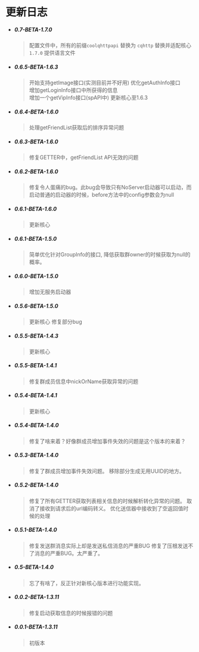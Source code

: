 # 更新日志

- ##### 0.7-BETA-1.7.0
    > 配置文件中，所有的前缀`coolqhttpapi` 替换为 `cqhttp`
    > 替换并适配核心`1.7.0`
    > 提供语言文件



- ##### 0.6.5-BETA-1.6.3
    > 开始支持getImage接口(实测目前并不好用)
    > 优化getAuthInfo接口                       
    > 增加getLoginInfo接口中所获得的信息                       
    > 增加一个getVipInfo接口(spAPI中)
    > 更新核心至1.6.3                       

- ##### 0.6.4-BETA-1.6.0
    > 处理getFriendList获取后的排序异常问题
                           
- ##### 0.6.3-BETA-1.6.0
    > 修复GETTER中，getFriendList API无效的问题

- ##### 0.6.2-BETA-1.6.0
    > 修复令人蛋痛的bug。此bug会导致只有NoServer启动器可以启动，而启动普通的启动器的时候，before方法中的config参数会为null

- ##### 0.6.1-BETA-1.6.0
    > 更新核心

- ##### 0.6.1-BETA-1.5.0
    > 简单优化针对GroupInfo的接口, 降低获取群owner的时候获取为null的概率。

- ##### 0.6.0-BETA-1.5.0
    > 增加无服务启动器

- ##### 0.5.6-BETA-1.5.0
    > 更新核心
    > 修复部分bug                       

- ##### 0.5.5-BETA-1.4.3
    > 更新核心

- ##### 0.5.5-BETA-1.4.1
    > 修复群成员信息中nickOrName获取异常的问题

- ##### 0.5.4-BETA-1.4.1
    > 更新核心

- ##### 0.5.4-BETA-1.4.0
    > 修复了啥来着？好像群成员增加事件失效的问题是这个版本的来着？

- ##### 0.5.3-BETA-1.4.0
    > 修复了群成员增加事件失效问题。
    > 移除部分生成无用UUID的地方。
                           

- ##### 0.5.2-BETA-1.4.0
    > 修复了所有GETTER获取列表相关信息的时候解析转化异常的问题。
    > 取消了接收到请求后的url编码转义。
    > 优化送信器中接收到了空返回值时候的处理
                           
- ##### 0.5.1-BETA-1.4.0
    > 修复发送群消息实际上却是发送私信消息的严重BUG
    > 修复了压根发送不了消息的严重BUG。太严重了。
    
- ##### 0.5-BETA-1.4.0
    > 忘了有啥了，反正针对新核心版本进行功能实现。    

- ##### 0.0.2-BETA-1.3.11
    > 修复启动获取信息的时候报错的问题


- ##### 0.0.1-BETA-1.3.11
    > 初版本

